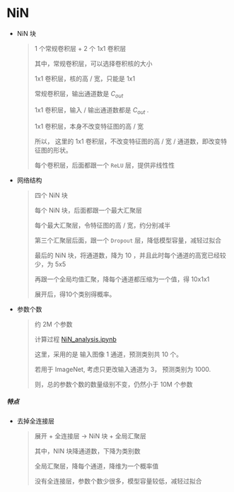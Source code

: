 # NiN

- NiN 块
  
  > 1 个常规卷积层 + 2 个 1x1 卷积层
  > 
  > 其中，常规卷积层，可以选择卷积核的大小
  > 
  > 1x1 卷积层，核的高 / 宽，只能是 1x1
  > 
  > 常规卷积层，输出通道数是 $C_{out}$ 
  > 
  > 1x1 卷积层，输入 / 输出通道数都是 $C_{out}$ .
  > 
  > 1x1 卷积层，本身不改变特征图的高 / 宽
  > 
  > 所以， 这里的 1x1 卷积层，不改变特征图的高 / 宽 / 通道数，即改变特征图的形状。
  > 
  > 每个卷积层，后面都跟一个 `ReLU` 层，提供非线性性

- 网络结构
  
  > 四个 NiN 块
  > 
  > 每个 NiN 块，后面都跟一个最大汇聚层
  > 
  > 每个最大汇聚层，令特征图的高 / 宽，约分别减半
  > 
  > 第三个汇聚层后面，跟一个 `Dropout` 层，降低模型容量，减轻过拟合
  > 
  > 最后的 NiN 块，将通道数，降为 10 ，并且此时每个通道的高宽已经较少，为 5x5
  > 
  > 再跟一个全局均值汇聚，降每个通道都压缩为一个值，得 10x1x1 
  > 
  > 展开后，得10个类别得概率。

- 参数个数
  
  > 约 2M 个参数
  > 
  > 计算过程 [NiN_analysis.ipynb](https://github.com/garrisonz/reproduce/blob/main/NiN_analysis.ipynb) 
  > 
  > 这里，采用的是 输入图像 1 通道，预测类别共 10 个。
  > 
  > 若用于 ImageNet, 考虑只更改输入通道为 3， 预测类别为 1000.
  > 
  > 则，总的参数个数的数量级别不变，仍然小于 10M 个参数

##### 特点

- 去掉全连接层
  
  > 展开 + 全连接层 $\to$ NiN 块 + 全局汇聚层
  > 
  > 其中，NIN 块降通道数，下降为类别数
  > 
  > 全局汇聚层，降每个通道，降维为一个概率值
  > 
  > 没有全连接层，参数个数少很多，模型容量较低，减轻过拟合
